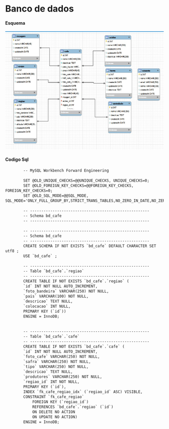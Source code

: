 # Banco de dados 

<h4>Esquema</h4>
<img src="./img/2.jpeg"/>
<h4>Codigo Sql</h4>

            -- MySQL Workbench Forward Engineering

            SET @OLD_UNIQUE_CHECKS=@@UNIQUE_CHECKS, UNIQUE_CHECKS=0;
            SET @OLD_FOREIGN_KEY_CHECKS=@@FOREIGN_KEY_CHECKS, FOREIGN_KEY_CHECKS=0;
            SET @OLD_SQL_MODE=@@SQL_MODE, SQL_MODE='ONLY_FULL_GROUP_BY,STRICT_TRANS_TABLES,NO_ZERO_IN_DATE,NO_ZERO_DATE,ERROR_FOR_DIVISION_BY_ZERO,NO_ENGINE_SUBSTITUTION';

            -- -----------------------------------------------------
            -- Schema bd_cafe
            -- -----------------------------------------------------

            -- -----------------------------------------------------
            -- Schema bd_cafe
            -- -----------------------------------------------------
            CREATE SCHEMA IF NOT EXISTS `bd_cafe` DEFAULT CHARACTER SET utf8 ;
            USE `bd_cafe` ;

            -- -----------------------------------------------------
            -- Table `bd_cafe`.`regiao`
            -- -----------------------------------------------------
            CREATE TABLE IF NOT EXISTS `bd_cafe`.`regiao` (
            `id` INT NOT NULL AUTO_INCREMENT,
            `foto_bandeira` VARCHAR(250) NOT NULL,
            `pais` VARCHAR(100) NOT NULL,
            `descricao` TEXT NULL,
            `colocacao` INT NULL,
            PRIMARY KEY (`id`))
            ENGINE = InnoDB;


            -- -----------------------------------------------------
            -- Table `bd_cafe`.`cafe`
            -- -----------------------------------------------------
            CREATE TABLE IF NOT EXISTS `bd_cafe`.`cafe` (
            `id` INT NOT NULL AUTO_INCREMENT,
            `foto_cafe` VARCHAR(250) NOT NULL,
            `safra` VARCHAR(250) NOT NULL,
            `tipo` VARCHAR(250) NOT NULL,
            `descricao` TEXT NULL,
            `produtores` VARCHAR(250) NOT NULL,
            `regiao_id` INT NOT NULL,
            PRIMARY KEY (`id`),
            INDEX `fk_cafe_regiao_idx` (`regiao_id` ASC) VISIBLE,
            CONSTRAINT `fk_cafe_regiao`
                FOREIGN KEY (`regiao_id`)
                REFERENCES `bd_cafe`.`regiao` (`id`)
                ON DELETE NO ACTION
                ON UPDATE NO ACTION)
            ENGINE = InnoDB;

            

